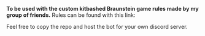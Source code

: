 **To be used with the custom kitbashed Braunstein game rules made by my group of friends.**
Rules can be found with this link: 

Feel free to copy the repo and host the bot for your own discord server. 
